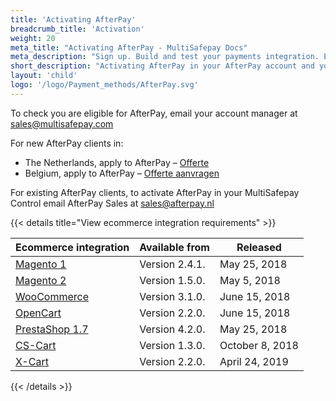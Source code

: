 ```yaml
---
title: 'Activating AfterPay'
breadcrumb_title: 'Activation'
weight: 20
meta_title: "Activating AfterPay - MultiSafepay Docs"
meta_description: "Sign up. Build and test your payments integration. Explore our products and services. Use our API Reference, SDKs, and wrappers. Get support."
short_description: "Activating AfterPay in your AfterPay account and your MultiSafepay Control"
layout: 'child'
logo: '/logo/Payment_methods/AfterPay.svg'
---
```


To check you are eligible for AfterPay, email your account manager at <sales@multisafepay.com>

For new AfterPay clients in:

- The Netherlands, apply to AfterPay – [Offerte](https://www.afterpay.nl/nl/zakelijk/offerte) 
- Belgium, apply to AfterPay – [Offerte aanvragen](https://www.afterpay.be/be/footer/zakelijke-partners/offerte-aanvragen)

For existing AfterPay clients, to activate AfterPay in your MultiSafepay Control email AfterPay Sales at <sales@afterpay.nl>  

{{< details title="View ecommerce integration requirements" >}}

| Ecommerce integration | Available from  | Released  |
|---|---|---|
| [Magento 1](/integrations/ecommerce-integrations/magento1/changelog)  | Version 2.4.1.  | May 25, 2018  | 
| [Magento 2](https://github.com/MultiSafepay/Magento2Msp/blob/master/CHANGELOG.md)  | Version 1.5.0.  | May 5, 2018  |
| [WooCommerce](https://github.com/MultiSafepay/WooCommerce/blob/master/CHANGELOG.md)  | Version 3.1.0.  | June 15, 2018  |
| [OpenCart](https://github.com/MultiSafepay/Opencart/blob/master/CHANGELOG.md)  | Version 2.2.0.  | June 15, 2018  |
| [PrestaShop 1.7](https://github.com/MultiSafepay/PrestaShop/blob/master/CHANGELOG.md)  | Version 4.2.0.  | May 25, 2018  |
| [CS-Cart](https://github.com/MultiSafepay/CS-Cart/blob/master/CHANGELOG.md)  | Version 1.3.0.  | October 8, 2018  |
| [X-Cart](/integrations/ecommerce-integrations/x-cart)  | Version 2.2.0.  | April 24, 2019  |

{{< /details >}}
